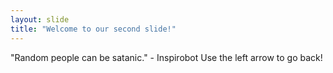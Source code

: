 ```yaml
---
layout: slide
title: "Welcome to our second slide!"
---
```

"Random people can be satanic." - Inspirobot
Use the left arrow to go back!
